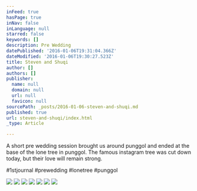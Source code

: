 ```yaml
---
inFeed: true
hasPage: true
inNav: false
inLanguage: null
starred: false
keywords: []
description: Pre Wedding
datePublished: '2016-01-06T19:31:04.366Z'
dateModified: '2016-01-06T19:30:27.523Z'
title: Steven and Shuqi
author: []
authors: []
publisher:
  name: null
  domain: null
  url: null
  favicon: null
sourcePath: _posts/2016-01-06-steven-and-shuqi.md
published: true
url: steven-and-shuqi/index.html
_type: Article

---
```

A short pre wedding session brought us around punggol and ended at the base of the lone tree in punggol. The famous instagram tree was cut down today, but their love will remain strong.

‪\#‎1stjournal‬ \#‎prewedding‬ \#‎lonetree‬ ‪\#‎punggol‬

[][0][][1][][2][][3]
![](https://the-grid-user-content.s3-us-west-2.amazonaws.com/ab3526fa-fcbb-40d7-8e4d-994090ece541.jpg)
![](https://the-grid-user-content.s3-us-west-2.amazonaws.com/353e304c-4420-4535-bcc8-6c035dc1f226.jpg)
![](https://the-grid-user-content.s3-us-west-2.amazonaws.com/c3ecaa3f-c754-48f0-9e52-e2f1ecc96d0b.jpg)
![](https://the-grid-user-content.s3-us-west-2.amazonaws.com/8b894395-5604-4278-9353-b9d563dd8760.jpg)
![](https://the-grid-user-content.s3-us-west-2.amazonaws.com/62a569cd-5b58-448d-8b9c-3bb3c0f307d7.jpg)
![](https://the-grid-user-content.s3-us-west-2.amazonaws.com/a1e2896b-123f-44ce-9b96-687ab20a768e.jpg)
![](https://the-grid-user-content.s3-us-west-2.amazonaws.com/c5117aa9-192e-4780-a720-60f128853c69.jpg)

[0]: https://www.facebook.com/hashtag/1stjournal?source=feed_text&story_id=10153802343754785
[1]: https://www.facebook.com/hashtag/prewedding?source=feed_text&story_id=10153802366959785
[2]: https://www.facebook.com/hashtag/lonetree?source=feed_text
[3]: https://www.facebook.com/hashtag/punggol?source=feed_text